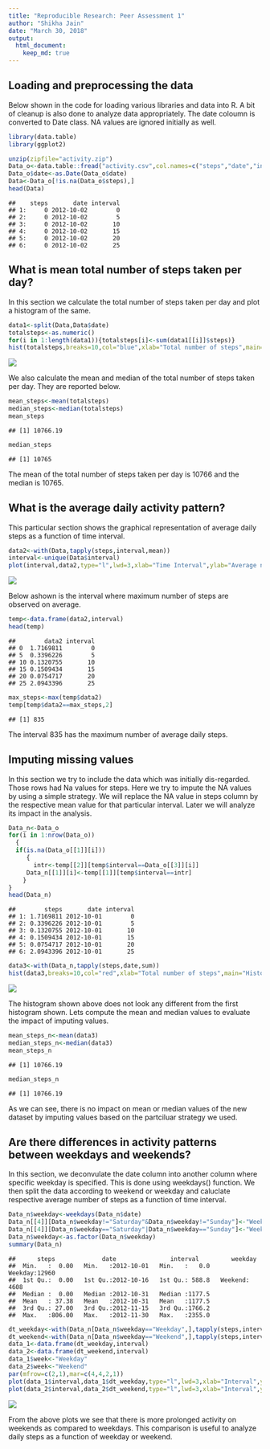 ```yaml
---
title: "Reproducible Research: Peer Assessment 1"
author: "Shikha Jain"
date: "March 30, 2018"
output: 
  html_document:
    keep_md: true
---
```


## Loading and preprocessing the data
Below shown in the code for loading various libraries and data into R. A bit of cleanup is also done to analyze data appropriately. The date coloumn is converted to Date class. NA values are ignored initially as well.


```r
library(data.table)
library(ggplot2)

unzip(zipfile="activity.zip")
Data_o<-data.table::fread("activity.csv",col.names=c("steps","date","interval"))
Data_o$date<-as.Date(Data_o$date)
Data<-Data_o[!is.na(Data_o$steps),]
head(Data)
```

```
##    steps       date interval
## 1:     0 2012-10-02        0
## 2:     0 2012-10-02        5
## 3:     0 2012-10-02       10
## 4:     0 2012-10-02       15
## 5:     0 2012-10-02       20
## 6:     0 2012-10-02       25
```


## What is mean total number of steps taken per day?
In this section we calculate the total number of steps taken per day and plot a histogram of the same.


```r
data1<-split(Data,Data$date)
totalsteps<-as.numeric()
for(i in 1:length(data1)){totalsteps[i]<-sum(data1[[i]]$steps)}
hist(totalsteps,breaks=10,col="blue",xlab="Total number of steps",main="Histogram of total number of steps per day")
```

![](PA1_template_files/figure-html/unnamed-chunk-2-1.png)<!-- -->

We also calculate the mean and median of the total number of steps taken per day. They are reported below.


```r
mean_steps<-mean(totalsteps)
median_steps<-median(totalsteps)
mean_steps
```

```
## [1] 10766.19
```

```r
median_steps
```

```
## [1] 10765
```

The mean of the total number of steps taken per day is 10766 and the median is 10765.

## What is the average daily activity pattern?
This particular section shows the graphical representation of average daily steps as a function of time interval.


```r
data2<-with(Data,tapply(steps,interval,mean))
interval<-unique(Data$interval)
plot(interval,data2,type="l",lwd=3,xlab="Time Interval",ylab="Average number of steps",main="Average number of steps per interval")
```

![](PA1_template_files/figure-html/unnamed-chunk-4-1.png)<!-- -->

Below ashown is the interval where maximum number of steps are observed on average.


```r
temp<-data.frame(data2,interval)
head(temp)
```

```
##        data2 interval
## 0  1.7169811        0
## 5  0.3396226        5
## 10 0.1320755       10
## 15 0.1509434       15
## 20 0.0754717       20
## 25 2.0943396       25
```

```r
max_steps<-max(temp$data2)
temp[temp$data2==max_steps,2]
```

```
## [1] 835
```
The interval 835 has the maximum number of average daily steps.

## Imputing missing values
In this section we try to include the data which was initially dis-regarded. Those rows had Na values for steps. Here we try to impute the NA values by using a simple strategy.
We will replace the NA value in steps column by the respective mean value for that particular interval. Later we will analyze its impact in the analysis.


```r
Data_n<-Data_o
for(i in 1:nrow(Data_o))
  {
  if(is.na(Data_o[[1]][i]))
     {
       intr<-temp[[2]][temp$interval==Data_o[[3]][i]]
     Data_n[[1]][i]<-temp[[1]][temp$interval==intr]
    }
}
head(Data_n)
```

```
##        steps       date interval
## 1: 1.7169811 2012-10-01        0
## 2: 0.3396226 2012-10-01        5
## 3: 0.1320755 2012-10-01       10
## 4: 0.1509434 2012-10-01       15
## 5: 0.0754717 2012-10-01       20
## 6: 2.0943396 2012-10-01       25
```

```r
data3<-with(Data_n,tapply(steps,date,sum))
hist(data3,breaks=10,col="red",xlab="Total number of steps",main="Histogram of total number of steps per day with imputed values")
```

![](PA1_template_files/figure-html/unnamed-chunk-6-1.png)<!-- -->

The histogram shown above does not look any different  from the first histogram shown. Lets compute the mean and median values to evaluate the impact of imputing values.


```r
mean_steps_n<-mean(data3)
median_steps_n<-median(data3)
mean_steps_n
```

```
## [1] 10766.19
```

```r
median_steps_n
```

```
## [1] 10766.19
```

As we can see, there is no impact on mean or median values of the new dataset by imputing values based on the partciluar strategy we used.


## Are there differences in activity patterns between weekdays and weekends?
In this section, we deconvulate the date column into another column where specific weekday is specified. This is done using weekdays() function. We then split the data according to weekend or weekday and caluclate respective average number of steps as a function of time interval.


```r
Data_n$weekday<-weekdays(Data_n$date)
Data_n[[4]][Data_n$weekday!="Saturday"&Data_n$weekday!="Sunday"]<-"Weekday"
Data_n[[4]][Data_n$weekday=="Saturday"|Data_n$weekday=="Sunday"]<-"Weekend"
Data_n$weekday<-as.factor(Data_n$weekday)
summary(Data_n)
```

```
##      steps             date               interval         weekday     
##  Min.   :  0.00   Min.   :2012-10-01   Min.   :   0.0   Weekday:12960  
##  1st Qu.:  0.00   1st Qu.:2012-10-16   1st Qu.: 588.8   Weekend: 4608  
##  Median :  0.00   Median :2012-10-31   Median :1177.5                  
##  Mean   : 37.38   Mean   :2012-10-31   Mean   :1177.5                  
##  3rd Qu.: 27.00   3rd Qu.:2012-11-15   3rd Qu.:1766.2                  
##  Max.   :806.00   Max.   :2012-11-30   Max.   :2355.0
```

```r
dt_weekday<-with(Data_n[Data_n$weekday=="Weekday",],tapply(steps,interval,mean))
dt_weekend<-with(Data_n[Data_n$weekday=="Weekend",],tapply(steps,interval,mean))
data_1<-data.frame(dt_weekday,interval)
data_2<-data.frame(dt_weekend,interval)
data_1$week<-"Weekday"
data_2$week<-"Weekend"
par(mfrow=c(2,1),mar=c(4,4,2,1))
plot(data_1$interval,data_1$dt_weekday,type="l",lwd=3,xlab="Interval",ylab="AVerage number of steps",main="Weekday Pattern")
plot(data_2$interval,data_2$dt_weekend,type="l",lwd=3,xlab="Interval",ylab="AVerage number of steps",main="Weekdend Pattern")
```

![](PA1_template_files/figure-html/unnamed-chunk-8-1.png)<!-- -->

From the above plots we see that there is more prolonged activity on weekends as compared to weekdays.
This comparison is useful to analyze daily steps as a function of weekday or weekend.

